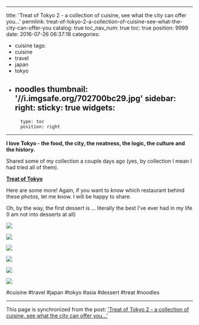 
---
title: 'Treat of Tokyo 2 - a collection of cuisine, see what the city can offer you...'
permlink: treat-of-tokyo-2-a-collection-of-cuisine-see-what-the-city-can-offer-you
catalog: true
toc_nav_num: true
toc: true
position: 9999
date: 2016-07-26 06:37:18
categories:
- cuisine
tags:
- cuisine
- travel
- japan
- tokyo
- noodles
thumbnail: '//i.imgsafe.org/702700bc29.jpg'
sidebar:
    right:
        sticky: true
widgets:
    -
        type: toc
        position: right
---


<p><strong>I love Tokyo - the food, the city, the neatness, the logic, the culture and the history. </strong></p>
<p>Shared some of my collection a couple days ago (yes, by collection I mean I had tried all of them). </p>
<p><a href="https://steemit.com/cuisine/@deanliu/treat-of-tokyo-a-collection-of-cuisine-from-a-trip-in-2015-winter"><strong>Treat of Tokyo</strong></a></p>
<p>Here are some more! Again, if you want to know which restaurant behind these photos, let me know. I will be happy to share. </p>
<p>Oh, by the way, the first dessert is ... literally the best I've ever had in my life (I am not into desserts at all)</p>
<p><img src="//i.imgsafe.org/702700bc29.jpg" /></p>
<p><img src="//i.imgsafe.org/7026fb57c7.jpg" /></p>
<p><img src="//i.imgsafe.org/70271c75ae.jpg" /></p>
<p><img src="//i.imgsafe.org/70270cbcd0.jpg" /></p>
<p><img src="//i.imgsafe.org/70274081e7.jpg" /></p>
<p><img src="//i.imgsafe.org/7027917535.jpg" /></p>
<p>#cuisine #travel #japan #tokyo #asia #dessert #treat #noodles</p>

- - -

This page is synchronized from the post: ['Treat of Tokyo 2 - a collection of cuisine, see what the city can offer you...'](https://steemit.com/@deanliu/treat-of-tokyo-2-a-collection-of-cuisine-see-what-the-city-can-offer-you)
